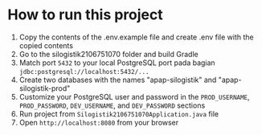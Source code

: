 # How to run this project

1. Copy the contents of the .env.example file and create .env file with the copied contents
2. Go to the silogistik2106751070 folder and build Gradle
3. Match port `5432` to your local PostgreSQL port pada bagian `jdbc:postgresql://localhost:5432/...`
4. Create two databases with the names "apap-silogistik" and "apap-silogistik-prod"
5. Customize your PostgreSQL user and password in the `PROD_USERNAME`, `PROD_PASSWORD`, `DEV_USERNAME`, and `DEV_PASSWORD` sections
6. Run project from `Silogistik2106751070Application.java` file
7. Open `http://localhost:8080` from your browser
